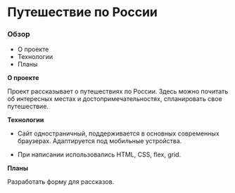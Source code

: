 # Путешествие по России

### Oбзор
* О проекте
* Технологии
* Планы

**О проекте**

Проект рассказывает о путешествиях по России. Здесь можно почитать об интересных местах и достопримечательностях, спланировать свое путешествие.

**Технологии**

* Сайт одностраничный, поддерживается в основных современных браузерах. Адаптируется под мобильные устройства.

* При написании использовались HTML, CSS, flex, grid.

**Планы**

Разработать форму для рассказов.